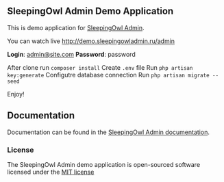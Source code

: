 ## SleepingOwl Admin Demo Application

This is demo application for [SleepingOwl Admin](https://github.com/LaravelRUS/SleepingOwlAdmin).

You can watch live http://demo.sleepingowladmin.ru/admin

**Login**: admin@site.com
**Password**: password

After clone run `composer install`
Create `.env` file
Run `php artisan key:generate`
Configutre database connection
Run `php artisan migrate --seed`

Enjoy!

## Documentation

Documentation can be found in the [SleepingOwl Admin documentation](http://sleeping-owl.github.io).

### License

The SleepingOwl Admin demo application is open-sourced software licensed under the [MIT license](http://opensource.org/licenses/MIT)
